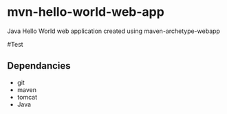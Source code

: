 # mvn-hello-world-web-app
Java Hello World web application created using maven-archetype-webapp

#Test

## Dependancies
* git
* maven
* tomcat
* Java
